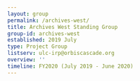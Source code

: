 ```yaml
---
layout: group
permalink: /archives-west/
title: Archives West Standing Group
group-id: archives-west
established: 2019 July
type: Project Group
listserv: ulc-irp@orbiscascade.org
overview: ''
timeline: FY2020 (July 2019 - June 2020)
---
```


